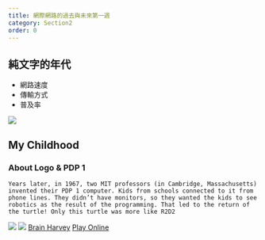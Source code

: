 ```yaml
---
title: 網際網路的過去與未來第一週
category: Section2
order: 0
---
```


## 純文字的年代
+ 網路速度
+ 傳輸方式
+ 普及率

![](/icixin/images/lessons/section2-1.png)

## My Childhood

### About Logo & PDP 1

```
Years later, in 1967, two MIT professors (in Cambridge, Massachusetts) invented their PDP 1 computer. Kids from schools connected to it from phone lines. They didn’t have monitors, so they wanted the kids to see robotics as the result of the programming. That led to the return of the turtle! Only this turtle was more like R2D2
```

![](http://media.tumblr.com/tumblr_m43bakRVSb1rpx08t.png)
![](http://www.annehelmond.nl/wordpress/wp-content/uploads/2007/11/logo_mit.png)
[Brain Harvey](https://people.eecs.berkeley.edu/~bh/)
[Play Online](http://www.calormen.com/jslogo/)